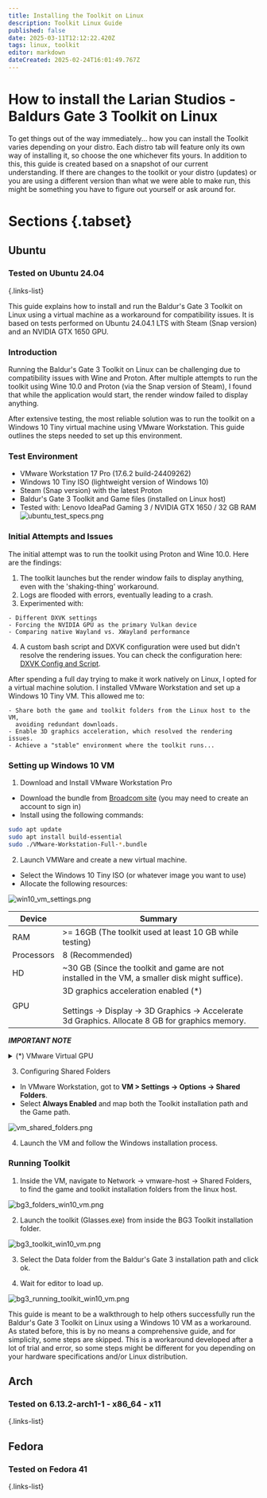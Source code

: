 ```yaml
---
title: Installing the Toolkit on Linux
description: Toolkit Linux Guide
published: false
date: 2025-03-11T12:12:22.420Z
tags: linux, toolkit
editor: markdown
dateCreated: 2025-02-24T16:01:49.767Z
---
```


# How to install the Larian Studios - Baldurs Gate 3 Toolkit on Linux

To get things out of the way immediately... how you can install the Toolkit varies depending on your distro.
Each distro tab will feature only its own way of installing it, so choose the one whichever fits yours.
In addition to this, this guide is created based on a snapshot of our current understanding. If there are changes to the toolkit or your distro (updates) or you are using a different version than what we were able to make run, this might be something you have to figure out yourself or ask around for.

# Sections {.tabset}

## Ubuntu
### Tested on Ubuntu 24.04

{.links-list}

This guide explains how to install and run the Baldur's Gate 3 Toolkit on Linux using a virtual machine as a workaround for compatibility issues. It is based on tests performed on Ubuntu 24.04.1 LTS with Steam (Snap version) and an NVIDIA GTX 1650 GPU.

### Introduction

Running the Baldur's Gate 3 Toolkit on Linux can be challenging due to compatibility issues with Wine and Proton. After multiple attempts to run the toolkit using Wine 10.0 and Proton (via the Snap version of Steam), I found that while the application would start, the render window failed to display anything.

After extensive testing, the most reliable solution was to run the toolkit on a Windows 10 Tiny virtual machine using VMware Workstation. This guide outlines the steps needed to set up this environment.

### Test Environment

- VMware Workstation 17 Pro (17.6.2 build-24409262)
- Windows 10 Tiny ISO (lightweight version of Windows 10)
- Steam (Snap version) with the latest Proton
- Baldur's Gate 3 Toolkit and Game files (installed on Linux host)
- Tested with: Lenovo IdeaPad Gaming 3 / NVIDIA GTX 1650 / 32 GB RAM
![ubuntu_test_specs.png](/tutorials/install-toolkit-linux/ubuntu_test_specs.png)

### Initial Attempts and Issues

The initial attempt was to run the toolkit using Proton and Wine 10.0. Here are the findings:

1. The toolkit launches but the render window fails to display anything, even with the 'shaking-thing' workaround.
2. Logs are flooded with errors, eventually leading to a crash.
3. Experimented with:
```
- Different DXVK settings
- Forcing the NVIDIA GPU as the primary Vulkan device
- Comparing native Wayland vs. XWayland performance
```
4. A custom bash script and DXVK configuration were used but didn't resolve the rendering issues. You can check the configuration here: [DXVK Config and Script](https://gist.github.com/nandez/b4b35095ef7e619be95eb9e2bbc9f39d).



After spending a full day trying to make it work natively on Linux, I opted for a virtual machine solution. I installed VMware Workstation and set up a Windows 10 Tiny VM. This allowed me to:

```
- Share both the game and toolkit folders from the Linux host to the VM,
  avoiding redundant downloads.
- Enable 3D graphics acceleration, which resolved the rendering issues.
- Achieve a "stable" environment where the toolkit runs...
```


### Setting up Windows 10 VM

1. Download and Install VMware Workstation Pro
- Download the bundle from [Broadcom site](https://support.broadcom.com/group/ecx/productfiles?subFamily=VMware%20Workstation%20Pro&displayGroup=VMware%20Workstation%20Pro%2017.0%20for%20Linux&release=17.6.2&os=&servicePk=526673&language=EN)
(you may need to create an account to sign in)
- Install using the following commands:

```bash
sudo apt update
sudo apt install build-essential
sudo ./VMware-Workstation-Full-*.bundle
```
2. Launch VMWare and create a new virtual machine.
- Select the Windows 10 Tiny ISO (or whatever image you want to use)
- Allocate the following resources:

![win10_vm_settings.png](/tutorials/install-toolkit-linux/win10_vm_settings.png)

| Device | Summary |
|--|--|
| RAM | >= 16GB (The toolkit used at least 10 GB while testing) |
| Processors | 8 (Recommended) |
| HD | ~30 GB (Since the toolkit and game are not installed in the VM, a smaller disk might suffice). |
| GPU | 3D graphics acceleration enabled (*) <br/><br/>Settings -> Display -> 3D Graphics -> Accelerate 3d Graphics. Allocate 8 GB for graphics memory. |

**_IMPORTANT NOTE_**
<details>
  <summary>(*) VMware Virtual GPU</summary>
  VMware uses a virtual GPU for 3D acceleration, translating DirectX commands to the host GPU hardware.

>...With 3D acceleration the guest OS gets access to a virtual GPU that understands GPU-specific features such as DirectX. The VM driver+virtual hardware translates the 3D accelaration commands that it receives and executes those on the GPU hardware. Since VMware Workstation 15.5 it uses a special sandboxed process for that...

  More details can be found here:
  - [VMware Workstation 17 Pro supports use of host GPU?](https://community.broadcom.com/vmware-cloud-foundation/communities/community-home/digestviewer/viewthread?MessageKey=c9a72dbf-f2c7-4882-a944-de035fdcee3c&CommunityKey=fb707ac3-9412-4fad-b7af-018f5da56d9f#bmc9a72dbf-f2c7-4882-a944-de035fdcee3c)
  - [Sandboxed Graphics Processes](https://blogs.vmware.com/workstation/2020/05/directx-11-now-with-workstation-tp20h2.html)
  
  VMware Workstation on Linux doesn’t support direct GPU passthrough to a virtual machine unless you’re using PCIe passthrough, which typically requires ESXi or advanced configuration techniques not available in VMware Workstation. Instead, VMware leverages the host GPU to render the graphics for the VM display. If 3D acceleration is enabled in the VM settings, it will use whichever GPU is running the VMware processes on your system.

If you have a dedicated GPU (like an NVIDIA card, as I do), you may want to check which GPU is running VMware on Ubuntu. One way to do this is by running the following command in a terminal:
  
  ```bash
  nvidia-smi
  ```
  
  If VMware is using the NVIDIA GPU, you’ll see a vmware process (such as vmware-vmx or mksSandbox) listed in the output, showing its GPU memory and compute usage.
  
  ![2025-03-11_09-07-50.png](/tutorials/install-toolkit-linux/2025-03-11_09-07-50.png)
  
</details>

3. Configuring Shared Folders
- In VMware Workstation, got to **VM > Settings -> Options -> Shared Folders**.
- Select **Always Enabled** and map both the Toolkit installation path and the Game path.

![vm_shared_folders.png](/tutorials/install-toolkit-linux/vm_shared_folders.png)

4. Launch the VM and follow the Windows installation process.

### Running Toolkit

1. Inside the VM, navigate to Network -> vmware-host -> Shared Folders, to find the game and toolkit installation folders from the linux host.

![bg3_folders_win10_vm.png](/tutorials/install-toolkit-linux/bg3_folders_win10_vm.png)

2. Launch the toolkit (Glasses.exe) from inside the BG3 Toolkit installation folder.

![bg3_toolkit_win10_vm.png](/tutorials/install-toolkit-linux/bg3_toolkit_win10_vm.png)

3. Select the Data folder from the Baldur's Gate 3 installation path and click ok.

4. Wait for editor to load up.

![bg3_running_toolkit_win10_vm.png](/tutorials/install-toolkit-linux/bg3_running_toolkit_win10_vm.png)

This guide is meant to be a walkthrough to help others successfully run the Baldur's Gate 3 Toolkit on Linux using a Windows 10 VM as a workaround. As stated before, this is by no means a comprehensive guide, and for simplicity, some steps are skipped. This is a workaround developed after a lot of trial and error, so some steps might be different for you depending on your hardware specifications and/or Linux distribution.

## Arch
### Tested on 6.13.2-arch1-1 - x86_64 - x11


{.links-list}


## Fedora
### Tested on Fedora 41


{.links-list}